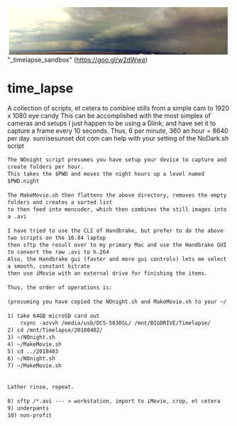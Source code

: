 ![Image ](/images/lightning.jpg)
"_timelapse_sandbox"
(https://goo.gl/w2dWwa)
# time_lapse
A collection of scripts, et cetera to combine stills from a simple cam to 1920 x 1080 eye candy
	This can be accomplished with the most simplex of cameras and setups
	I just happen to be using a Dlink, and have set it to capture a frame every 10 seconds.
	Thus, 6 per minute, 360 an hour = 8640 per day.
	sunrisesunset dot com can help with your setting of the NoDark.sh script
	
	The NOnight script presumes you have setup your device to capture and create folders per hour.
	This takes the $PWD and moves the night hours up a level named $PWD.night
	
	The MakeMovie.sh then flattens the above directory, removes the empty folders and creates a sorted list
	to then feed into mencoder, which then combines the still images into a .avi
	
	I have tried to use the CLI of Handbrake, but prefer to do the above two scripts on the 16.04 laptop
	then sftp the result over to my primary Mac and use the Handbrake GUI to convert the raw .avi to h.264
	Also, the Handbrake gui (faster and more gui controls) lets me select a smooth, constant bitrate
	then use iMovie with an external drive for finishing the items.
	
	Thus, the order of operations is:

	(presuming you have copied the NOnight.sh and MakeMovie.sh to your ~/
	
	1) take 64GB microSD card out
		rsync -azvvh /media/usb/DCS-5030SL/	/mnt/BIGDRIVE/Timelapse/	
	2) cd /mnt/Timelapse/20180402/
	3) ~/NOnight.sh
	4) ~/MakeMovie.sh
	5) cd ../2018403
	6) ~/NOnight.sh
	7) ~/MakeMovie.sh


	Lather rinse, repeat.

	8) sftp /*.avi --- > workstation, import to iMovie, crop, et cetera
	9) underpants
	10) non-profit

	

